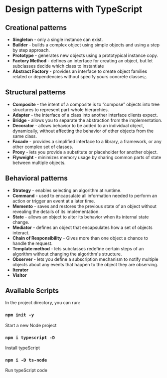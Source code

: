 # Design patterns with TypeScript

## Creational patterns

- <b>Singleton</b> - only a single instance can exist.
- <b>Builder</b> - builds a complex object using simple objects and using a step by step approach.
- <b>Prototype</b> - generates new objects using a prototypical instance copy.
- <b>Factory Method</b> - defines an interface for creating an object, but let subclasses decide which class to instantiate
- <b>Abstract Factory</b> - provides an interface to create object families related or dependencies without specify yours concrete classes;.

## Structural patterns

- <b>Composite</b> - the intent of a composite is to “compose” objects into tree structures to represent part-whole hierarchies.
- <b>Adapter</b> - the interface of a class into another interface clients expect.
- <b>Bridge</b> -  allows you to separate the abstraction from the implementation.
- <b>Decorator</b> - allows behavior to be added to an individual object, dynamically, without affecting the behavior of other objects from the same class.
- <b>Facade</b> - provides a simplified interface to a library, a framework, or any other complex set of classes.
- <b>Proxy</b> - lets you provide a substitute or placeholder for another object.
- <b>Flyweight</b> - minimizes memory usage by sharing common parts of state between multiple objects.

## Behavioral patterns

- <b>Strategy</b> - enables selecting an algorithm at runtime.
- <b>Command</b> - used to encapsulate all information needed to perform an action or trigger an event at a later time.
- <b>Memento</b> - saves and restores the previous state of an object without revealing the details of its implementation.
- <b>State</b> - allows an object to alter its behavior when its internal state change.
- <b>Mediator</b> - defines an object that encapsulates how a set of objects interact.
- <b>Chain of Responsibility</b> - Gives more than one object a chance to handle the request.
- <b>Template method</b> - lets subclasses redefine certain steps of an algorithm without changing the algorithm's structure.
- <b>Observer</b> - lets you define a subscription mechanism to notify multiple objects about any events that happen to the object they are observing.
- <b>Iterator</b>
- <b>Visitor</b>

## Available Scripts

In the project directory, you can run:

### `npm init -y`

Start a new Node project

### `npm i typescript -D`

Install typeScript

### `npm i -D ts-node`

Run typeScript code